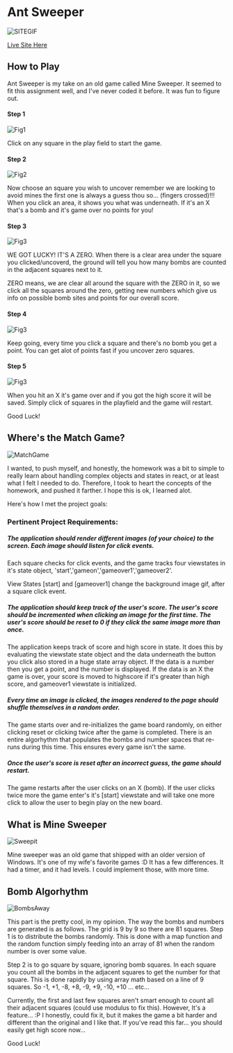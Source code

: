 # Ant Sweeper
![SITEGIF](https://shielded-wildwood-17962.herokuapp.com/DaBomb.gif)

[Live Site Here](https://shielded-wildwood-17962.herokuapp.com/)

## How to Play

Ant Sweeper is my take on an old game called Mine Sweeper. It seemed to fit this assignment well, and I've never coded it before. It was fun to figure out.

#### Step 1

![Fig1](https://raw.githubusercontent.com/aNap73/Sweeper/master/public/1.png)

Click on any square in the play field to start the game.

#### Step 2

![Fig2](https://raw.githubusercontent.com/aNap73/Sweeper/master/public/2.png)

Now choose an square you wish to uncover remember we are looking to avoid mines the first one is always a guess thou so... (fingers crossed)!!! When you click an area, it shows you what was underneath. If it's an X that's a bomb and it's game over no points for you!

#### Step 3

![Fig3](https://raw.githubusercontent.com/aNap73/Sweeper/master/public/2_5.png)

WE GOT LUCKY! IT'S A ZERO. When there is a clear area under the square you clicked/uncoverd, the ground will tell you how many bombs are counted in the adjacent squares next to it.

ZERO means, we are clear all around the square with the ZERO in it, so we click all the squares around the zero, getting new numbers which give us info on possible bomb sites and points for our overall score.

#### Step 4

![Fig3](https://raw.githubusercontent.com/aNap73/Sweeper/master/public/3.png)

Keep going, every time you click a square and there's no bomb you get a point. You can get alot of points fast if you uncover zero squares. 



#### Step 5

![Fig3](https://raw.githubusercontent.com/aNap73/Sweeper/master/public/4.png)

When you hit an X it's game over and if you got the high score it will be saved. Simply click of squares in the playfield and the game will restart.  

Good Luck!

## Where's the Match Game?

![MatchGame](https://i.giphy.com/lgF6RKNGujVQY.gif)

I wanted, to push myself, and honestly, the homework was a bit to simple to really learn about handling complex objects and states in react, or at least what I felt I needed to do. Therefore, I took to heart the concepts of the homework, and pushed it farther. I hope this is ok, I learned alot.

Here's how I met the project goals:

### Pertinent Project Requirements:

##### The application should render different images (of your choice) to the screen. Each image should listen for click events.

Each square checks for click events, and the game tracks four viewstates in it's state object, 'start','gameon','gameover1','gameover2'.

View States [start] and [gameover1] change the background image gif, after a square click event.

##### The application should keep track of the user's score. The user's score should be incremented when clicking an image for the first time. The user's score should be reset to 0 if they click the same image more than once.

The application keeps track of score and high score in state. It does this by evaluating the viewstate state object and the data underneath the button you click also stored in a huge state array object. If the data is a number then you get a point, and the number is displayed. If the data is an X the game is over, your score is moved to highscore if it's greater than high score, and gameover1 viewstate is initialized.

##### Every time an image is clicked, the images rendered to the page should shuffle themselves in a random order.

The game starts over and re-initializes the game board randomly, on either clicking reset or clicking twice after the game is completed.  There is an entire algorhythm that populates the bombs and number spaces that re-runs during this time. This ensures every game isn't the same. 

##### Once the user's score is reset after an incorrect guess, the game should restart.

The game restarts after the user clicks on an X (bomb). If the user clicks twice more the game enter's it's [start]  viewstate and will take one more click to allow the user to begin play on the new board.

## What is Mine Sweeper

![Sweepit](https://i.giphy.com/media/l3V0GQMoaDLVbjXEI/giphy.webp)

Mine sweeper was an old game that shipped with an older version of Windows.  It's one of my wife's favorite games :D
It has a few differences. It had a timer, and it had levels. I could implement those, with more time.

## Bomb Algorhythm

![BombsAway](https://78.media.tumblr.com/e4f99ef7ef7f658eb15fb8f5f97e1bf4/tumblr_nlyh5eTUBX1sa11jco1_540.gif)

This part is the pretty cool, in my opinion. The way the bombs and numbers are generated is as follows.  The grid is 9 by 9 so there are 81 squares.  Step 1 is to distribute the bombs randomly. This is done with a map function and the random function simply feeding into an array of 81 when the random number is over some value.  

Step 2 is to go square by square, ignoring bomb squares. In each square you count all the bombs in the adjacent squares to get the number for that square. This is done rapidly by using array math based on a line of 9 squares. So -1, +1, -8, +8, -9, +9, -10, +10 ... etc... 

Currently, the first and last few squares aren't smart enough to count all their adjacent squares (could use modulus to fix this). However, It's a feature... :P I honestly, could fix it, but it makes the game a bit harder and different than the original and I like that.  If you've read this far... you should easily get high score now... 

Good Luck!
